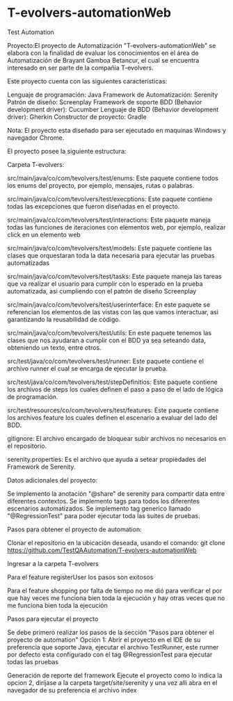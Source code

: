 # T-evolvers-automationWeb
Test Automation

Proyecto:El proyecto de Automatización "T-evolvers-automationWeb" se elabora con la finalidad de evaluar los conocimientos en el área de Automatización de Brayant Gamboa Betancur, el cual se encuentra interesado en ser parte de la compañia T-evolvers.

Este proyecto cuenta con las siguientes características:

Lenguaje de programación: Java Framework de Automatización: Serenity Patrón de diseño: Screenplay Framework de soporte BDD (Behavior development driver): Cucumber Lenguaje de BDD (Behavior development driver): Gherkin Constructor de proyecto: Gradle

Nota: El proyecto esta diseñado para ser ejecutado en maquinas Windows y navegador Chrome.

El proyecto posee la siguiente estructura:

Carpeta T-evolvers:

src/main/java/co/com/tevolvers/test/enums: Este paquete contiene todos los enums del proyecto, por ejemplo, mensajes, rutas o palabras.

src/main/java/co/com/tevolvers/test/execptions: Este paquete contiene todas las excepciones que fueron diseñadas en el proyecto.

src/main/java/co/com/tevolvers/test/interactions: Este paquete maneja todas las funciones de iteraciones con elementos web, por ejemplo, realizar click en un elemento web

src/main/java/co/com/tevolvers/test/models: Este paquete contiene las clases que orquestaran toda la data necesaria para ejecutar las pruebas automatizadas

src/main/java/co/com/tevolvers/test/tasks: Este paquete maneja las tareas que va realizar el usuario para cumplir con lo esperado en la prueba automatizada, asi cumpliendo con el patrón de diseño Screenplay

src/main/java/co/com/tevolvers/test/userinterface: En este paquete se referencian los elementos de las vistas con las que vamos interactuar, asi garantizando la reusabilidad de código.

src/main/java/co/com/tevolvers/test/utils: En este paquete tenemos las clases que nos ayudaran a cumplir con el BDD ya sea seteando data, obteniendo un texto, entre otros.

src/test/java/co/com/tevolvers/test/runner: Este paquete contiene el archivo runner el cual se encarga de ejecutar la prueba.

src/test/java/co/com/tevolvers/test/stepDefinitios: Este paquete contiene los archivos de steps los cuales definen el paso a paso de el lado de lógica de programación.

src/test/resources/co/com/tevolvers/test/features: Este paquete contiene los archivos feature los cuales definen el escenario a evaluar del lado del BDD.

gitignore: El archivo encargado de bloquear subir archivos no necesarios en el repositorio.

serenity.properties: Es el archivo que ayuda a setear propiedades del Framework de Serenity.

Datos adicionales del proyecto:

Se implemento la anotación "@share" de serenity para compartir data entre diferentes contextos. Se implemento tags para todos los diferentes escenarios automatizados. Se implemento tag generico llamado "@RegressionTest" para poder ejecutar toda las suites de pruebas.

Pasos para obtener el proyecto de automation:

Clonar el repositorio en la ubicación deseada, usando el comando: git clone https://github.com/TestQAAutomation/T-evolvers-automationWeb

Ingresar a la carpeta T-evolvers

Para el feature registerUser los pasos son exitosos

Para el feature shopping por falta de tiempo no me dió para verificar el por que hay veces me funciona bien toda la ejecución y hay otras veces que no me funciona bien toda la ejecución

Pasos para ejecutar el proyecto

Se debe primero realizar los pasos de la sección "Pasos para obtener el proyecto de automation" Opción 1: Abrir el proyecto en el IDE de su preferencia que soporte Java, ejecutar el archivo TestRunner, este runner por defecto esta configurado con el tag @RegressionTest para ejecutar todas las pruebas

Generación de reporte del framework Ejecute el proyecto como lo indica la opcion 2, diríjase a la carpeta target/site/serenity y una vez alli abra en el navegador de su preferencia el archivo index